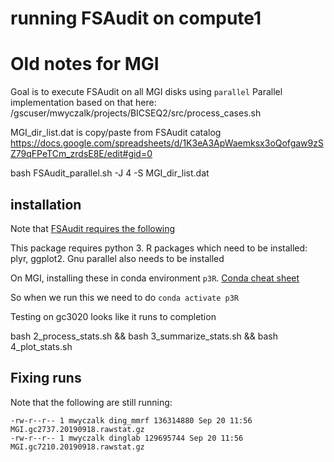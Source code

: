 # running FSAudit on compute1



# Old notes for MGI

Goal is to execute FSAudit on all MGI disks using `parallel`
Parallel implementation based on that here: /gscuser/mwyczalk/projects/BICSEQ2/src/process_cases.sh

MGI_dir_list.dat is copy/paste from FSAudit catalog https://docs.google.com/spreadsheets/d/1K3eA3ApWaemksx3oQofgaw9zSZ79qFPeTCm_zrdsE8E/edit#gid=0

bash FSAudit_parallel.sh -J 4 -S MGI_dir_list.dat


## installation

Note that [FSAudit requires the following](https://github.com/ding-lab/FSAudit)

This package requires python 3. R packages which need to be installed: plyr, ggplot2.  Gnu parallel also needs to be installed

On MGI, installing these in conda environment `p3R`.  [Conda cheat sheet](https://docs.conda.io/projects/conda/en/4.6.0/_downloads/52a95608c49671267e40c689e0bc00ca/conda-cheatsheet.pdf)

So when we run this we need to do `conda activate p3R`

Testing on gc3020 looks like it runs to completion

bash 2_process_stats.sh && bash 3_summarize_stats.sh && bash 4_plot_stats.sh

## Fixing runs

Note that the following are still running:
```
-rw-r--r-- 1 mwyczalk ding_mmrf 136314880 Sep 20 11:56 MGI.gc2737.20190918.rawstat.gz
-rw-r--r-- 1 mwyczalk dinglab 129695744 Sep 20 11:56 MGI.gc7210.20190918.rawstat.gz
```


